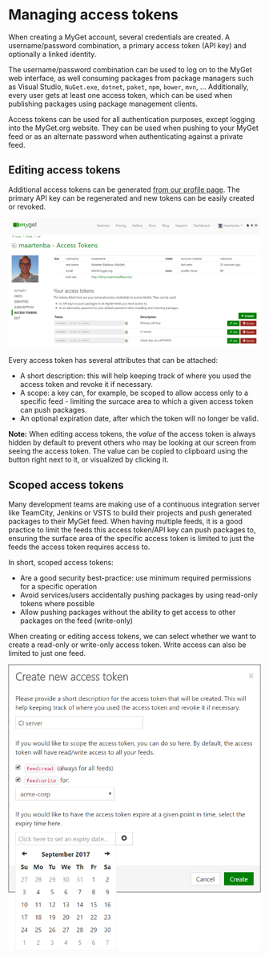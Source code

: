 # Managing access tokens

When creating a MyGet account, several credentials are created. A username/password combination, a primary access token (API key) and optionally a linked identity.

The username/password combination can be used to log on to the MyGet web interface, as well consuming packages from package managers such as Visual Studio, `NuGet.exe`, `dotnet`, `paket`, `npm`, `bower`, `mvn`, ... Additionally, every user gets at least one access token, which can be used when publishing packages using package management clients.

Access tokens can be used for all authentication purposes, except logging into the MyGet.org website. They can be used when pushing to your MyGet feed or as an alternate password when authenticating against a private feed.

## Editing access tokens

Additional access tokens can be generated [from our profile page](https://www.myget.org/profile/Me#!/AccessTokens). The primary API key can be regenerated and new tokens can be easily created or revoked.

![Managing access tokens](assets/access_token_management.png)

Every access token has several attributes that can be attached:
 
* A short description: this will help keeping track of where you used the access token and revoke it if necessary.
* A scope: a key can, for example, be scoped to allow access only to a specific feed - limiting the surcace area to which a given access token can push packages.
* An optional expiration date, after which the token will no longer be valid.

<p class="alert alert-info">
    <strong>Note:</strong> When editing access tokens, the <em>value</em> of the access token is always hidden by default to prevent others who may be looking at our screen from seeing the access token. The value can be copied to clipboard using the button right next to it, or visualized by clicking it.
</p>

## Scoped access tokens

Many development teams are making use of a continuous integration server like TeamCity, Jenkins or VSTS to build their projects and push generated packages to their MyGet feed. When having multiple feeds, it is a good practice to limit the feeds this access token/API key can push packages to, ensuring the surface area of the specific access token is limited to just the feeds the access token requires access to.

In short, scoped access tokens:

* Are a good security best-practice: use minimum required permissions for a specific operation
* Avoid services/users accidentally pushing packages by using read-only tokens where possible
* Allow pushing packages without the ability to get access to other packages on the feed (write-only)

When creating or editing access tokens, we can select whether we want to create a read-only or write-only access token. Write access can also be limited to just one feed.

![Edit access token description, scope, expiration](assets/edit-access-token.png)


